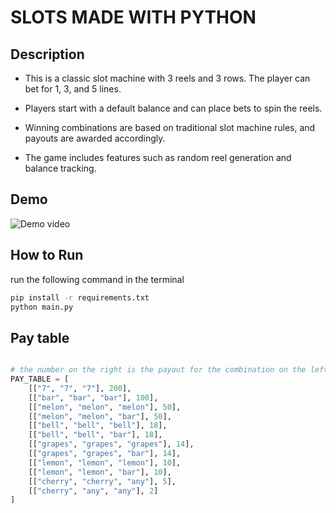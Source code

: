 # SLOTS MADE WITH PYTHON

## Description

- This is a classic slot machine with 3 reels and 3 rows. The player can bet for 1, 3, and 5 lines. 

- Players start with a default balance and can place bets to spin the reels.

- Winning combinations are based on traditional slot machine rules, and payouts are awarded accordingly.

- The game includes features such as random reel generation and balance tracking.

## Demo
![Demo video](assets/Demo/demo.gif)

## How to Run
run the following command in the terminal

```sh
pip install -r requirements.txt
python main.py
```

## Pay table

```python

# the number on the right is the payout for the combination on the left
PAY_TABLE = [
    [["7", "7", "7"], 200],
    [["bar", "bar", "bar"], 100],
    [["melon", "melon", "melon"], 50],
    [["melon", "melon", "bar"], 50],
    [["bell", "bell", "bell"], 18],
    [["bell", "bell", "bar"], 18],
    [["grapes", "grapes", "grapes"], 14],
    [["grapes", "grapes", "bar"], 14],
    [["lemon", "lemon", "lemon"], 10],
    [["lemon", "lemon", "bar"], 10],
    [["cherry", "cherry", "any"], 5],
    [["cherry", "any", "any"], 2]
]
```
